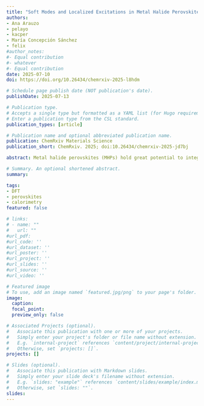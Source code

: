 ```yaml
---
title: "Soft Modes and Localized Excitations in Metal Halide Perovskites: Insights from Heat Capacity"
authors:
- Ana Arauzo
- pelayo
- kacper
- María Concepción Sánchez
- felix
#author_notes:
#- Equal contribution
#- whatever
#- Equal contribution
date: 2025-07-10
doi: https://doi.org/10.26434/chemrxiv-2025-l8hdm

# Schedule page publish date (NOT publication's date).
publishDate: 2025-07-13

# Publication type.
# Accepts a single type but formatted as a YAML list (for Hugo requirements).
# Enter a publication type from the CSL standard.
publication_types: [article]

# Publication name and optional abbreviated publication name.
publication: ChemRxiv Materials Science
publication_short: ChemRxiv. 2025; doi:10.26434/chemrxiv-2025-jd7bj

abstract: Metal halide perovskites (MHPs) hold great potential to integrate future mass-produced photovoltaic technologies owing to their exceptional power conversion efficiencies and charge-carrier transport properties. However, their performance is still hindered by a poor understanding of their complex soft structures and the role played by defects and impurities in their optoelectronic properties. For the first time, the molar heat capacities of two archetypal MHPs – MAPbI3 and FAPbI3 – as well as two thermodynamically stable non-perovskite specimens δ-FAPbI3 and δ-CsPbI3 have been measured down to 0.35 K. The behavior of the four crystals below 10 K departs notably from the predictions of the Debye model. All samples exhibit a broad feature in the Debye-reduced C/T3 representation that can be interpreted from harmonic lattice dynamics calculations as the excitation of soft optical vibrations. We also find that in all cases, the sub-Kelvin regime evinces a common trend across all samples, which may be interpreted within the framework of incoherent tunneling. The application of a magnetic field enables microscopic assessment of two-level systems in δ-FAPbI3, identifying them as intrinsic paramagnetic centers . These findings highlight the universal presence of low-energy excitations in MHPs and their crucial link to dynamic disorder, providing a deeper understanding of the microscopic origins of phase instability and thermal anomalies in this class of materials.

# Summary. An optional shortened abstract.
summary:

tags:
- DFT
- perovskites
- calorimetry
featured: false

# links:
# - name: ""
#   url: ""
#url_pdf:
#url_code: ''
#url_dataset: ''
#url_poster: ''
#url_project: ''
#url_slides: ''
#url_source: ''
#url_video: ''

# Featured image
# To use, add an image named `featured.jpg/png` to your page's folder. 
image:
  caption:
  focal_point:
  preview_only: false

# Associated Projects (optional).
#   Associate this publication with one or more of your projects.
#   Simply enter your project's folder or file name without extension.
#   E.g. `internal-project` references `content/project/internal-project/index.md`.
#   Otherwise, set `projects: []`.
projects: []

# Slides (optional).
#   Associate this publication with Markdown slides.
#   Simply enter your slide deck's filename without extension.
#   E.g. `slides: "example"` references `content/slides/example/index.md`.
#   Otherwise, set `slides: ""`.
slides:
---
```


<!-- Main text. Remove this comment and add your extra content here.

{{% callout note %}}
Click the *Cite* button above to demo the feature to enable visitors to import publication metadata into their reference management software.
{{% /callout %}}

{{% callout note %}}
Create your slides in Markdown - click the *Slides* button to check out the example.
{{% /callout %}}

Add the publication's **full text** or **supplementary notes** here. You can use rich formatting such as including [code, math, and images](https://docs.hugoblox.com/content/writing-markdown-latex/).

-->
